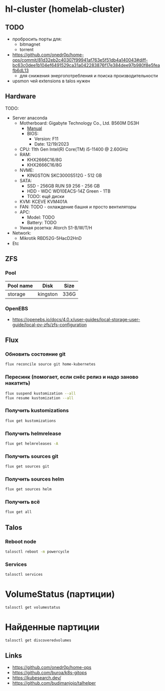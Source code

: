 # hl-cluster (homelab-cluster)
## TODO
* пробросить порты для:
    * bitmagnet
    * torrent
* https://github.com/onedr0p/home-ops/commit/81d32eb2c40307f99941af763e5f51db4a140043#diff-bc63c0dee1b104ef6491529ca31a042283876f17e384dee97b980f8e5feafb6dL13
    * для снижения энергопотребления и поиска производительности
* upsmon чей extensions в talos нужен

## Hardware
TODO:
* Server anaconda
  * Motherboard: Gigabyte Technology Co., Ltd. B560M DS3H
    * [Manual](https://download.gigabyte.com/FileList/Manual/mb_manual_b560m-ds3h-ac_e_v1.pdf)
    * BIOS:
      * Version: F11
      * Date: 12/19/2023
  * CPU: 11th Gen Intel(R) Core(TM) i5-11400 @ 2.60GHz
  * RAM:
    * KHX2666C16/8G
    * KHX2666C16/8G
  * NVME:
    * KINGSTON SKC3000S512G - 512 GB
  * SATA:
    * SSD - 256GB RUN S9 256 - 256 GB
    * HDD - WDC WD10EACS-14Z Green - 1TB
    * TODO: ещё диски
  * KVM: KCEVE KVM401A
  * FAN: TODO - охлаждение башня и просто вентиляторы
  * APC:
    * Model: TODO
    * Battery: TODO
  * Умная розетка: Atorch S1-B/W/T/H
* Network:
  * Mikrotik RBD52G-5HacD2HnD
* Etc

## ZFS
### Pool
| Pool name | Disk     | Size |
|-----------|----------|------|
| storage   | kingston | 336G |

### OpenEBS
* https://openebs.io/docs/4.0.x/user-guides/local-storage-user-guide/local-pv-zfs/zfs-configuration

## Flux
### Обновить состояние git
```sh
flux reconcile source git home-kubernetes
```

### Пересинк (помогает, если снёс релиз и надо заново накатить)
```sh
flux suspend kustomization --all
flux resume kustomization --all
```

### Получить kustomizations
```sh
flux get kustomizations
```

### Получить helmrelease
```sh
flux get helmreleases -A
```

### Получить sources git
```sh
flux get sources git
```

### Получить sources helm
```sh
flux get sources helm
```

### Получить всё
```sh
flux get all
```

## Talos
### Reboot node
```sh
talosctl reboot -m powercycle
```

### Services
```sh
talosctl services
```

# VolumeStatus (партиции)
```sh
talosctl get volumestatus
```

# Найденные партиции
```sh
talosctl get discoveredvolumes
```

## Links
* https://github.com/onedr0p/home-ops
* https://github.com/buroa/k8s-gitops
* https://kubesearch.dev/
* https://github.com/budimanjojo/talhelper
